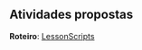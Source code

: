 ## Atividades propostas

**Roteiro**: [LessonScripts](https://github.com/fboliveira/CSI477-Sistemas-Web/tree/master/LessonScripts)

